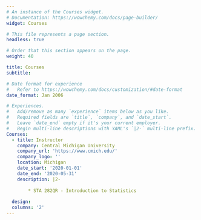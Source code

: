 ```yaml
---
# An instance of the Courses widget.
# Documentation: https://wowchemy.com/docs/page-builder/
widget: Courses

# This file represents a page section.
headless: true

# Order that this section appears on the page.
weight: 40

title: Courses
subtitle:

# Date format for experience
#   Refer to https://wowchemy.com/docs/customization/#date-format
date_format: Jan 2006

# Experiences.
#   Add/remove as many `experience` items below as you like.
#   Required fields are `title`, `company`, and `date_start`.
#   Leave `date_end` empty if it's your current employer.
#   Begin multi-line descriptions with YAML's `|2-` multi-line prefix.
Courses:
  - title: Instructor
    company: Central Michigan University
    company_url: 'https://www.cmich.edu/'
    company_logo: ''
    location: Michigan
    date_start: '2020-01-01'
    date_end: '2020-05-31'
    description: |2-
         
        * STA 282QR - Introduction to Statistics         
        
  design:
  columns: '2'
---
```

